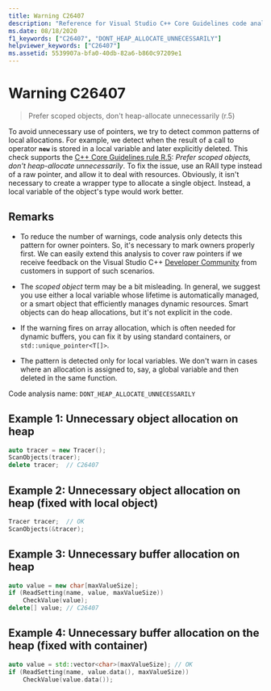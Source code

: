 ```yaml
---
title: Warning C26407
description: "Reference for Visual Studio C++ Core Guidelines code analysis warning C26407."
ms.date: 08/18/2020
f1_keywords: ["C26407", "DONT_HEAP_ALLOCATE_UNNECESSARILY"]
helpviewer_keywords: ["C26407"]
ms.assetid: 5539907a-bfa0-40db-82a6-b860c97209e1
---
```

# Warning C26407

> Prefer scoped objects, don't heap-allocate unnecessarily (r.5)

To avoid unnecessary use of pointers, we try to detect common patterns of local allocations. For example, we detect when the result of a call to operator **`new`** is stored in a local variable and later explicitly deleted. This check supports the [C++ Core Guidelines rule R.5](https://isocpp.github.io/CppCoreGuidelines/CppCoreGuidelines#Rr-scoped): *Prefer scoped objects, don't heap-allocate unnecessarily*. To fix the issue, use an RAII type instead of a raw pointer, and allow it to deal with resources. Obviously, it isn't necessary to create a wrapper type to allocate a single object. Instead, a local variable of the object's type would work better.

## Remarks

- To reduce the number of warnings, code analysis only detects this pattern for owner pointers. So, it's necessary to mark owners properly first. We can easily extend this analysis to cover raw pointers if we receive feedback on the Visual Studio C++ [Developer Community](https://aka.ms/feedback/suggest?space=62) from customers in support of such scenarios.

- The *scoped object* term may be a bit misleading. In general, we suggest you use either a local variable whose lifetime is automatically managed, or a smart object that efficiently manages dynamic resources. Smart objects can do heap allocations, but it's not explicit in the code.

- If the warning fires on array allocation, which is often needed for dynamic buffers, you can fix it by using standard containers, or `std::unique_pointer<T[]>`.

- The pattern is detected only for local variables. We don't warn in cases where an allocation is assigned to, say, a global variable and then deleted in the same function.

Code analysis name: `DONT_HEAP_ALLOCATE_UNNECESSARILY`

## Example 1: Unnecessary object allocation on heap

```cpp
auto tracer = new Tracer();
ScanObjects(tracer);
delete tracer;  // C26407
```

## Example 2: Unnecessary object allocation on heap (fixed with local object)

```cpp
Tracer tracer;  // OK
ScanObjects(&tracer);
```

## Example 3: Unnecessary buffer allocation on heap

```cpp
auto value = new char[maxValueSize];
if (ReadSetting(name, value, maxValueSize))
    CheckValue(value);
delete[] value; // C26407
```

## Example 4: Unnecessary buffer allocation on the heap (fixed with container)

```cpp
auto value = std::vector<char>(maxValueSize); // OK
if (ReadSetting(name, value.data(), maxValueSize))
    CheckValue(value.data());
```

